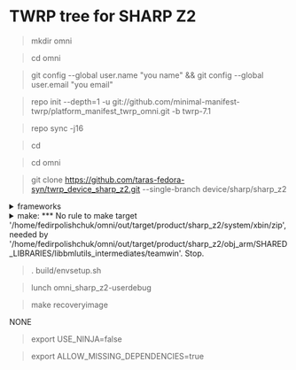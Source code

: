 # TWRP tree for SHARP Z2
>mkdir omni

>cd omni

>git config --global user.name "you name" && git config --global user.email "you email"

>repo init --depth=1 -u git://github.com/minimal-manifest-twrp/platform_manifest_twrp_omni.git -b twrp-7.1

>repo sync -j16

>cd

>cd omni

>git clone https://github.com/taras-fedora-syn/twrp_device_sharp_z2.git --single-branch device/sharp/sharp_z2
<details> 
  <summary>frameworks</summary>  
  cd omni  
  git clone https://github.com/omnirom/android_frameworks_native.git -b android-6.0

  git clone https://github.com/omnirom/android_frameworks_av.git -b android-6.0

  cp -a android_frameworks_native frameworks/native

  cp -a android_frameworks_av frameworks/av

  rm -rf android_frameworks_native

  rm -rf android_frameworks_av
</details>

<details> 
  <summary>make: *** No rule to make target '/home/fedirpolishchuk/omni/out/target/product/sharp_z2/system/xbin/zip', needed by '/home/fedirpolishchuk/omni/out/target/product/sharp_z2/obj_arm/SHARED_LIBRARIES/libbmlutils_intermediates/teamwin'.  Stop.</summary>  
  cd omni
  
  cd out/target/product/sharp_z2/system

  mkdir xbin

  cd xbin

  nano zip

  Ctrl+O

  Enter

  Ctrl+X

  cd

  cd omni
</details>

>. build/envsetup.sh

>lunch omni_sharp_z2-userdebug

>make recoveryimage


NONE

>export USE_NINJA=false

>export ALLOW_MISSING_DEPENDENCIES=true
